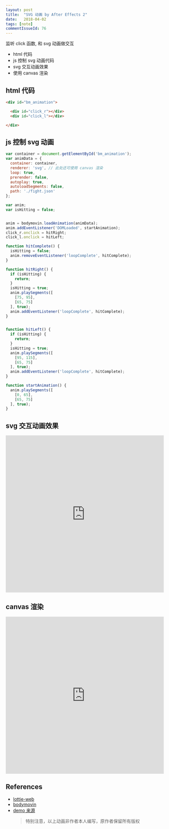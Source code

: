 ```yaml
---
layout: post
title:  "SVG 动画 by After Effects 2"
date:   2018-04-02
tags: [note]
commentIssueId: 76
---
```


监听 click 函数, 和 svg 动画做交互
* html 代码
* js 控制 svg 动画代码
* svg 交互动画效果
* 使用 canvas 渲染

## html 代码

```html
<div id="bm_animation">

  <div id="click_r"></div>
  <div id="click_l"></div>

</div>
```

## js 控制 svg 动画

```js
var container = document.getElementById('bm_animation');
var animData = {
  container: container,
  renderer: 'svg', // 此处还可使用 canvas 渲染
  loop: true,
  prerender: false,
  autoplay: true,
  autoloadSegments: false,
  path: './fight.json'
};

var anim;
var isHitting = false;


anim = bodymovin.loadAnimation(animData);
anim.addEventListener('DOMLoaded', startAnimation);
click_r.onclick = hitRight;
click_l.onclick = hitLeft;

function hitComplete() {
  isHitting = false;
  anim.removeEventListener('loopComplete', hitComplete);
}

function hitRight() {
  if (isHitting) {
    return;
  }
  isHitting = true;
  anim.playSegments([
    [75, 95],
    [65, 75]
  ], true);
  anim.addEventListener('loopComplete', hitComplete);
}


function hitLeft() {
  if (isHitting) {
    return;
  }
  isHitting = true;
  anim.playSegments([
    [95, 115],
    [65, 75]
  ], true);
  anim.addEventListener('loopComplete', hitComplete);
}

function startAnimation() {
  anim.playSegments([
    [0, 65],
    [65, 75]
  ], true);
}

```


## svg 交互动画效果

<iframe style='width: 100%; display: block; border: none; height: 500px;' src='https://zhoukekestar.github.io/notes/assets/2018/04-02-after-effects2/index.html'></iframe>

## canvas 渲染

<iframe style='width: 100%; display: block; border: none; height: 500px;' src='https://zhoukekestar.github.io/notes/assets/2018/04-02-after-effects2/canvas.html'></iframe>


## References
* [lottie-web](https://github.com/airbnb/lottie-web)
* [bodymovin](https://creative.adobe.com/addons/products/12557)
* [demo 来源](http://wow.techbrood.com/fiddle/32208)
  > 特别注意，以上动画非作者本人编写，原作者保留所有版权
